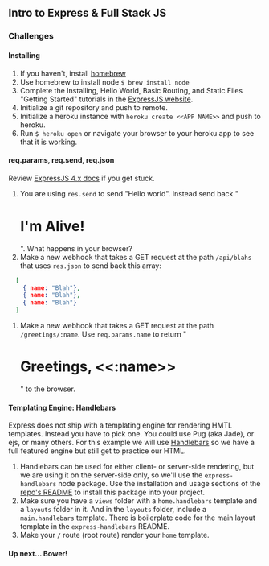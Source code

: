## Intro to Express & Full Stack JS

### Challenges

#### Installing

1. If you haven't, install [homebrew](http://brew.sh/)
1. Use homebrew to install node `$ brew install node`
1. Complete the Installing, Hello World, Basic Routing, and Static Files "Getting Started" tutorials in the [ExpressJS website](http://expressjs.com/).
1. Initialize a git repository and push to remote.
1. Initialize a heroku instance with `heroku create <<APP NAME>>` and push to heroku.
1. Run `$ heroku open` or navigate your browser to your heroku app to see that it is working.


#### req.params, req.send, req.json

Review [ExpressJS 4.x docs](https://expressjs.com/en/api.html) if you get stuck.

1. You are using `res.send` to send "Hello world". Instead send back "<h1>I'm Alive!</h1>". What happens in your browser?
1. Make a new webhook that takes a GET request at the path `/api/blahs` that uses `res.json` to send back this array:

  ```json
    [
      { name: "Blah"},
      { name: "Blah"},
      { name: "Blah"}
    ]
  ```

1. Make a new webhook that takes a GET request at the path `/greetings/:name`. Use `req.params.name` to return "<h1>Greetings, <<:name>></h1>" to the browser.


#### Templating Engine: Handlebars

Express does not ship with a templating engine for rendering HMTL templates. Instead you have to pick one. You could use Pug (aka Jade), or ejs, or many others. For this example we will use [Handlebars](http://handlebarsjs.com/) so we have a full featured engine but still get to practice our HTML.

1. Handlebars can be used for either client- or server-side rendering, but we are using it on the server-side only, so we'll use the `express-handlebars` node package. Use the installation and usage sections of the [repo's README](https://github.com/ericf/express-handlebars) to install this package into your project.
1. Make sure you have a `views` folder with a `home.handlebars` template and a `layouts` folder in it. And in the `layouts` folder, include a `main.handlebars` template. There is boilerplate code for the main layout template in the `express-handlebars` README.
1. Make your `/` route (root route) render your `home` template.


#### Up next... Bower!
